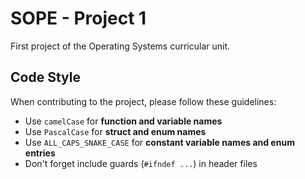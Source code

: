 # SOPE - Project 1
First project of the Operating Systems curricular unit.

## Code Style
When contributing to the project, please follow these guidelines:
- Use `camelCase` for **function and variable names**
- Use `PascalCase` for **struct and enum names**
- Use `ALL_CAPS_SNAKE_CASE` for **constant variable names and enum entries**
- Don't forget include guards (`#ifndef ...`) in header files

